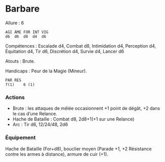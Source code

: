 # Barbare

Allure : 6

	AGI	ÂME	FOR	INT	VIG
	d6	d6	d8	d4	d6

Compétences : Escalade d4, Combat d8, Intimidation d4, Perception d4, Équitation d4, Tir d6, Discrétion d4, Survie d4, Lancer d6

Atouts : Brute.

Handicaps : Peur de la Magie (Mineur).

	PAR	RES
	7(1)	6 (1)

### Actions
- Brute : les attaques de mêlée occasionnent +1 point de dégât, +2 dans le cas d’une Relance.
- Hache de Bataille : Combat d8, 2d8+1(+1 sur une Relance)
- Arc : Tir d6, 12/24/48, 2d6

### Équipement
Hache de Bataille (For+d8), bouclier moyen (Parade +1, +2 Résistance contre les armes à distance), armure de cuir (+1).
